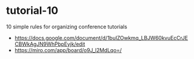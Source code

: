 # tutorial-10
10 simple rules for organizing conference tutorials

* https://docs.google.com/document/d/1buIZOwkmq_LBJW60kvuEcCrJECBWkAgJN9WhPbpEyjk/edit
* https://miro.com/app/board/o9J_l2MdLqo=/
